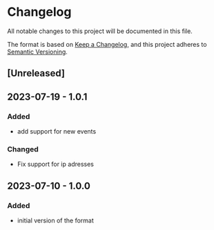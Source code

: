 # Changelog

All notable changes to this project will be documented in this file.

The format is based on [Keep a Changelog](https://keepachangelog.com/en/1.0.0/),
and this project adheres to [Semantic Versioning](https://semver.org/spec/v2.0.0.html).

## [Unreleased]

## 2023-07-19 - 1.0.1

### Added

- add support for new events

### Changed

- Fix support for ip adresses

## 2023-07-10 - 1.0.0

### Added

- initial version of the format
